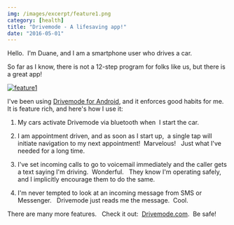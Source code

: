 ```yaml
---
img: /images/excerpt/feature1.png
category: [health]
title: "Drivemode - A lifesaving app!"
date: "2016-05-01"
---
```


Hello.  I'm Duane, and I am a smartphone user who drives a car.

So far as I know, there is not a 12-step program for folks like us, but there is a great app!

[![feature1](/images/feature1.png)](drivemode.com)

I've been using [Drivemode for Android](http://drivemode.com), and it enforces good habits for me.   It is feature rich, and here's how I use it:

1) My cars activate Drivemode via bluetooth when  I start the car.

2) I am appointment driven, and as soon as I start up,  a single tap will initiate navigation to my next appointment!  Marvelous!   Just what I've needed for a long time.

3) I've set incoming calls to go to voicemail immediately and the caller gets a text saying I'm driving.  Wonderful.   They know I'm operating safely, and I implicitly encourage them to do the same.

4) I'm never tempted to look at an incoming message from SMS or Messenger.   Drivemode just reads me the message.  Cool.

  
There are many more features.   Check it out:  [Drivemode.com](http://drivemode.com).  Be safe!


